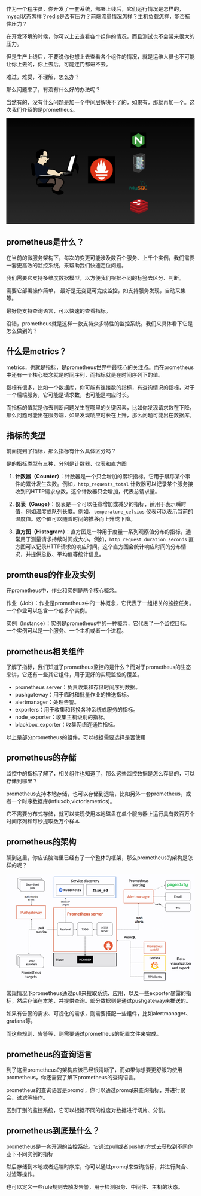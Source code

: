 作为一个程序员，你开发了一套系统，部署上线后，它们运行情况是怎样的，mysql状态怎样？redis是否有压力？前端流量情况怎样？主机负载怎样，能否抗住压力？

在开发环境的时候，你可以上去查看各个组件的情况，而且测试也不会带来很大的压力。

但是生产上线后，不要说你也想上去查看各个组件的情况，就是运维人员也不可能让你上去的，你上去后，可能连门都进不去。

难过，难受，不理解，怎么办？

那么问题来了，有没有什么好的办法呢？

当然有的，没有什么问题是加一个中间层解决不了的，如果有，那就再加一个。这次我们介绍的是prometheus。

![](01.png)

## prometheus是什么？

在当前的微服务架构下，每次的变更可能涉及数百个服务、上千个实例，我们需要一套更高效的监控系统，来帮助我们快速定位问题。

我们需要它支持多维度数据模型，以方便我们根据不同的标签去区分、判断。

需要它部署操作简单， 最好是无变更可完成监控，如支持服务发现，自动采集等。

最好能支持查询语言，可以快速的查看指标。

没错，prometheus就是这样一款支持众多特性的监控系统。我们来具体看下它是怎么做到的？


## 什么是metrics？

metrics，也就是指标，是prometheus世界中最核心的关注点。而在prometheus中还有一个核心概念就是时间序列，而指标就是在时间序列下的值。

指标有很多，比如一个数据库，你可能有连接数的指标，有查询情况的指标，对于一个后端服务，它可能是请求数，也可能是响应时长。

而指标的值就是你去判断问题发生在哪里的关键因素，比如你发现请求数在下降，那么问题可能出在服务端，如果发现响应时长在上升，那么问题可能出在数据库。

## 指标的类型

前面提到了指标，那么指标有什么具体区分吗？

是的指标类型有三种，分别是计数器、仪表和直方图

1. **计数器（Counter）**：计数器是一个只会增加的累积指标。它用于跟踪某个事件的累计发生次数。例如，`http_requests_total` 计数器可以记录某个服务接收到的HTTP请求总数。这个计数器只会增加，代表总请求量。

2. **仪表（Gauge）**：仪表是一个可以任意增加或减少的指标，适用于表示瞬时值，例如温度或队列长度。例如，`temperature_celsius` 仪表可以表示当前的温度值。这个值可以随着时间的推移而上升或下降。

3. **直方图（Histogram）**：直方图是一种用于度量一系列观察值分布的指标，通常用于测量请求持续时间或大小。例如，`http_request_duration_seconds` 直方图可以记录HTTP请求的响应时间。这个直方图会统计响应时间的分布情况，并提供总数、平均值等统计信息。

## promtheus的作业及实例

在prometheus中，作业和实例是两个核心概念。

作业（Job）：作业是prometheus中的一种概念，它代表了一组相关的监控任务。一个作业可以包含一个或多个实例。

实例（Instance）：实例是prometheus中的一种概念，它代表了一个监控目标。一个实例可以是一个服务、一个主机或者一个进程。


## prometheus相关组件

了解了指标，我们知道了prometheus监控的是什么？而对于prometheus的生态来讲，它还有一些其它组件，用于更好的实现监控的覆盖。

- prometheus server：负责收集和存储时间序列数据。
- pushgateway：用于临时和批量作业的推送指标。
- alertmanager：处理告警。
- exporters：用于收集和转换各种系统或服务的指标。
- node_exporter：收集主机级别的指标。
- blackbox_exporter：收集网络连通性指标。 

以上是部分prometheus的组件，可以根据需要选择是否使用

## prometheus的存储

监控中的指标了解了，相关组件也知道了，那么这些监控数据是怎么存储的，可以存储到哪里？

prometheus支持本地存储，也可以存储到远端，比如另外一套prometheus，或者一个时序数据库(influxdb,victoriametrics)。

它不需要分布式存储，就可以实现使用本地磁盘在单个服务器上运行具有数百万个时间序列和每秒提取数万个样本

## prometheus的架构

聊到这里，你应该脑海里已经有了一个整体的框架，那么prometheus的架构是怎样的呢？

![](prometheus-Architecture.png)

常规情况下prometheus通过pull来拉取系统、应用，以及一些exporter暴露的指标，然后存储在本地，并提供查询。部分数据则是通过pushgateway来推送的。

如果有告警的需求、可视化的需求，则需要搭配一些组件，比如alertmanager、grafana等。

而这些规则、告警等，则需要通过prometheus的配置文件来完成。


## prometheus的查询语言

到了这里prometheus的架构应该已经很清晰了，而如果你想要更舒服的使用prometheus，你还需要了解下prometheus的查询语言。

prometheus的查询语言是promql，你可以通过promql来查询指标，并进行聚合、过滤等操作。

区别于别的监控系统，它可以根据不同的维度对数据进行切片、分割。


## prometheus到底是什么？

prometheus是一套开源的监控系统。它通过pull或者push的方式去获取到不同作业下不同实例的指标

然后存储到本地或者远端时序库，你可以通过promql来查询指标，并进行聚合、过滤等操作。

也可以定义一些rule规则去触发告警，用于检测服务、中间件、主机的状态。











